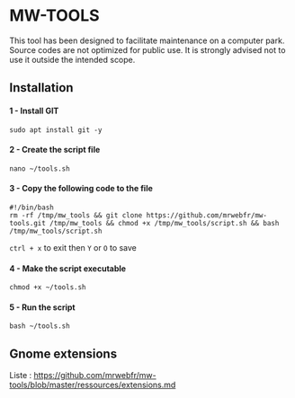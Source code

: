 # MW-TOOLS

This tool has been designed to facilitate maintenance on a computer park.
Source codes are not optimized for public use. It is strongly advised not to use it outside the intended scope. 

## Installation

#### 1 - Install GIT

    sudo apt install git -y

#### 2 - Create the script file 

    nano ~/tools.sh

#### 3 - Copy the following code to the file 

```
#!/bin/bash
rm -rf /tmp/mw_tools && git clone https://github.com/mrwebfr/mw-tools.git /tmp/mw_tools && chmod +x /tmp/mw_tools/script.sh && bash /tmp/mw_tools/script.sh
```
`ctrl + x` to exit then `Y` or `O` to save 

#### 4 - Make the script executable 

    chmod +x ~/tools.sh

#### 5 - Run the script 

    bash ~/tools.sh

## Gnome extensions 
 

Liste : https://github.com/mrwebfr/mw-tools/blob/master/ressources/extensions.md
